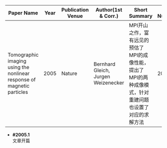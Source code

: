 | Paper Name | Year | Publication Venue | Author(1st & Corr.) | Short Summary | Item Number | 
|------|------|------|------|------|------|
| Tomographic imaging using the nonlinear response  of magnetic particles | 2005 | Nature | Bernhard Gleich, Jurgen Weizenecker | MPI开山之作，富有远见的预估了MPI的成像性能，提出了MPI的两种成像模式，针对重建问题也设置了对应的求解方法 | 2005.1 | 

* **#2005.1**  
  文章开篇

